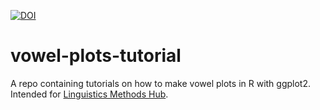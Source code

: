 [![DOI](https://zenodo.org/badge/553656946.svg)](https://zenodo.org/badge/latestdoi/553656946)
# vowel-plots-tutorial
A repo containing tutorials on how to make vowel plots in R with ggplot2. Intended for [Linguistics Methods Hub](https://lingmethodshub.github.io).
